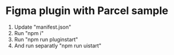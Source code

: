 # Figma plugin with Parcel sample

1.  Update "manifest.json"
2.  Run "npm i"
3.  Run "npm run pluginstart"
4.  And run separatly "npm run uistart"
